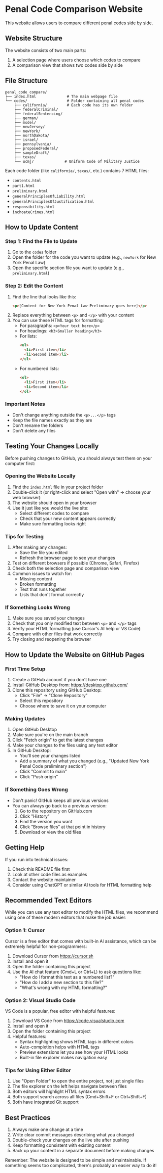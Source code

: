 # Penal Code Comparison Website

This website allows users to compare different penal codes side by side.

## Website Structure

The website consists of two main parts:
1. A selection page where users choose which codes to compare
2. A comparison view that shows two codes side by side

## File Structure

```
penal_code_compare/
├── index.html              # The main webpage file
└── codes/                  # Folder containing all penal codes
    ├── california/         # Each code has its own folder
    ├── federalCriminal/
    ├── federalSentencing/
    ├── german/
    ├── model/
    ├── newJersey/
    ├── newYork/
    ├── northDakota/
    ├── israel/
    ├── pennsylvania/
    ├── proposedFederal/
    ├── sampleDraft/
    ├── texas/
    └── ucmj/              # Uniform Code of Military Justice
```

Each code folder (like `california/`, `texas/`, etc.) contains 7 HTML files:
- `contents.html`
- `part1.html` 
- `preliminary.html`
- `generalPrinciplesOfLiability.html`
- `generalPrinciplesOfJustification.html`
- `responsibility.html`
- `inchoateCrimes.html`

## How to Update Content

### Step 1: Find the File to Update
1. Go to the `codes` folder
2. Open the folder for the code you want to update (e.g., `newYork` for New York Penal Law)
3. Open the specific section file you want to update (e.g., `preliminary.html`)

### Step 2: Edit the Content
1. Find the line that looks like this:
   ```html
   <p>[Content for New York Penal Law Preliminary goes here]</p>
   ```
2. Replace everything between `<p>` and `</p>` with your content
3. You can use these HTML tags for formatting:
   - For paragraphs: `<p>Your text here</p>`
   - For headings: `<h3>Smaller heading</h3>`
   - For lists:
     ```html
     <ul>
       <li>First item</li>
       <li>Second item</li>
     </ul>
     ```
   - For numbered lists:
     ```html
     <ol>
       <li>First item</li>
       <li>Second item</li>
     </ol>
     ```

### Important Notes
- Don't change anything outside the `<p>...</p>` tags
- Keep the file names exactly as they are
- Don't rename the folders
- Don't delete any files

## Testing Your Changes Locally

Before pushing changes to GitHub, you should always test them on your computer first:

### Opening the Website Locally
1. Find the `index.html` file in your project folder
2. Double-click it (or right-click and select "Open with" → choose your web browser)
3. The website should open in your browser
4. Use it just like you would the live site:
   - Select different codes to compare
   - Check that your new content appears correctly
   - Make sure formatting looks right

### Tips for Testing
1. After making any changes:
   - Save the file you edited
   - Refresh the browser page to see your changes
2. Test on different browsers if possible (Chrome, Safari, Firefox)
3. Check both the selection page and comparison view
4. Common issues to watch for:
   - Missing content
   - Broken formatting
   - Text that runs together
   - Lists that don't format correctly

### If Something Looks Wrong
1. Make sure you saved your changes
2. Check that you only modified text between `<p>` and `</p>` tags
3. Verify your HTML formatting (use Cursor's AI help or VS Code)
4. Compare with other files that work correctly
5. Try closing and reopening the browser

## How to Update the Website on GitHub Pages

### First Time Setup
1. Create a GitHub account if you don't have one
2. Install GitHub Desktop from: https://desktop.github.com/
3. Clone this repository using GitHub Desktop:
   - Click "File" → "Clone Repository"
   - Select this repository
   - Choose where to save it on your computer

### Making Updates
1. Open GitHub Desktop
2. Make sure you're on the main branch
3. Click "Fetch origin" to get the latest changes
4. Make your changes to the files using any text editor
5. In GitHub Desktop:
   - You'll see your changes listed
   - Add a summary of what you changed (e.g., "Updated New York Penal Code preliminary section")
   - Click "Commit to main"
   - Click "Push origin"

### If Something Goes Wrong
- Don't panic! GitHub keeps all previous versions
- You can always go back to a previous version:
  1. Go to the repository on GitHub.com
  2. Click "History"
  3. Find the version you want
  4. Click "Browse files" at that point in history
  5. Download or view the old files

## Getting Help
If you run into technical issues:
1. Check this README file first
2. Look at other code files as examples
3. Contact the website maintainer
4. Consider using ChatGPT or similar AI tools for HTML formatting help

## Recommended Text Editors

While you can use any text editor to modify the HTML files, we recommend using one of these modern editors that make the job easier:

### Option 1: Cursor
Cursor is a free editor that comes with built-in AI assistance, which can be extremely helpful for non-programmers:
1. Download Cursor from https://cursor.sh
2. Install and open it
3. Open the folder containing this project
4. Use the AI chat feature (Cmd+L or Ctrl+L) to ask questions like:
   - "How do I format this text as a numbered list?"
   - "How do I add a new section to this file?"
   - "What's wrong with my HTML formatting?"

### Option 2: Visual Studio Code
VS Code is a popular, free editor with helpful features:
1. Download VS Code from https://code.visualstudio.com
2. Install and open it
3. Open the folder containing this project
4. Helpful features:
   - Syntax highlighting shows HTML tags in different colors
   - Auto-completion helps with HTML tags
   - Preview extensions let you see how your HTML looks
   - Built-in file explorer makes navigation easy

### Tips for Using Either Editor
1. Use "Open Folder" to open the entire project, not just single files
2. The file explorer on the left helps navigate between files
3. Both editors will highlight HTML syntax errors
4. Both support search across all files (Cmd+Shift+F or Ctrl+Shift+F)
5. Both have integrated Git support

## Best Practices
1. Always make one change at a time
2. Write clear commit messages describing what you changed
3. Double-check your changes on the live site after pushing
4. Keep formatting consistent with existing content
5. Back up your content in a separate document before making changes

Remember: The website is designed to be simple and maintainable. If something seems too complicated, there's probably an easier way to do it! 